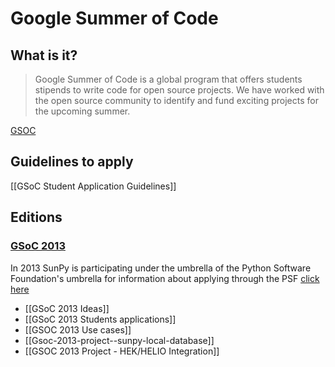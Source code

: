 # Google Summer of Code
## What is it?
> Google Summer of Code is a global program that offers students stipends to write code for open source projects. We have worked with the open source community to identify and fund exciting projects for the upcoming summer. 

[GSOC](https://google-melange.appspot.com/gsoc/homepage/google/gsoc2013)

## Guidelines to apply
 [[GSoC Student Application Guidelines]]
## Editions

### [GSoC 2013](http://www.google-melange.com/gsoc/homepage/google/gsoc2013)
In 2013 SunPy is participating under the umbrella of the Python Software Foundation's umbrella for information about applying through the PSF [click here](http://wiki.python.org/moin/SummerOfCode/2013)
* [[GSoC 2013 Ideas]]
* [[GSoC 2013 Students applications]]
* [[GSOC 2013 Use cases]]
* [[Gsoc-2013-project--sunpy-local-database]]
* [[GSOC 2013 Project - HEK/HELIO Integration]]